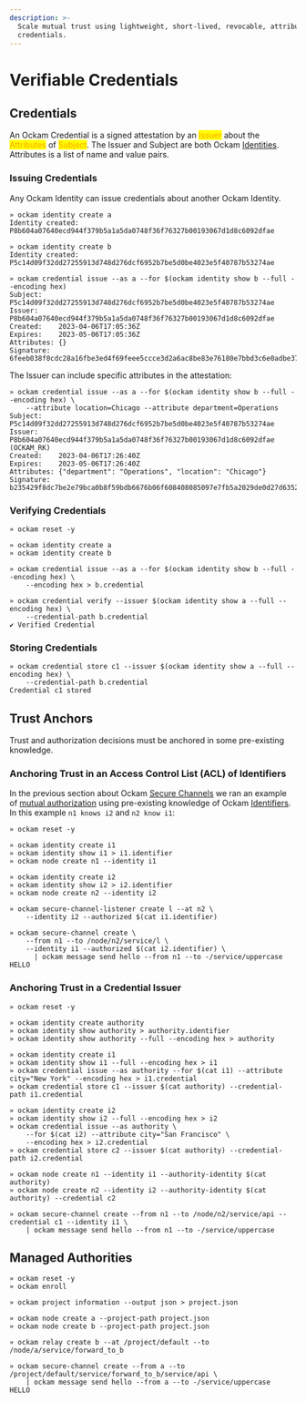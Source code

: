 ```yaml
---
description: >-
  Scale mutual trust using lightweight, short-lived, revocable, attribute-based
  credentials.
---
```


# Verifiable Credentials

## Credentials

An Ockam Credential is a signed attestation by an <mark style="color:orange;">Issuer</mark> about the <mark style="color:orange;">Attributes</mark> of <mark style="color:orange;">Subject</mark>. The Issuer and Subject are both Ockam [Identities](identities.md). Attributes is a list of name and value pairs.

### Issuing Credentials

Any Ockam Identity can issue credentials about another Ockam Identity.

```
» ockam identity create a
Identity created: P8b604a07640ecd944f379b5a1a5da0748f36f76327b00193067d1d8c6092dfae

» ockam identity create b
Identity created: P5c14d09f32dd27255913d748d276dcf6952b7be5d0be4023e5f40787b53274ae

» ockam credential issue --as a --for $(ockam identity show b --full --encoding hex)
Subject:    P5c14d09f32dd27255913d748d276dcf6952b7be5d0be4023e5f40787b53274ae
Issuer:     P8b604a07640ecd944f379b5a1a5da0748f36f76327b00193067d1d8c6092dfae
Created:    2023-04-06T17:05:36Z
Expires:    2023-05-06T17:05:36Z
Attributes: {}
Signature:  6feeb038f0cdc28a16fbe3ed4f69feee5ccce3d2a6ac8be83e76180e7bbd3c6e0adbe37ed73c75bb3c283807ec63aeda42dd79afd3813d4658222078cad12705
```

The Issuer can include specific attributes in the attestation:

```
» ockam credential issue --as a --for $(ockam identity show b --full --encoding hex) \
    --attribute location=Chicago --attribute department=Operations
Subject:    P5c14d09f32dd27255913d748d276dcf6952b7be5d0be4023e5f40787b53274ae
Issuer:     P8b604a07640ecd944f379b5a1a5da0748f36f76327b00193067d1d8c6092dfae (OCKAM_RK)
Created:    2023-04-06T17:26:40Z
Expires:    2023-05-06T17:26:40Z
Attributes: {"department": "Operations", "location": "Chicago"}
Signature:  b235429f8dc7be2e79bca0b8f59bdb6676b06f608408085097e7fb5a2029de0d27d6352becaecd0a5488e0bf56c5e5031613c2af2e6713b03b57e08340d99002
```

### Verifying Credentials

```
» ockam reset -y

» ockam identity create a
» ockam identity create b

» ockam credential issue --as a --for $(ockam identity show b --full --encoding hex) \
    --encoding hex > b.credential

» ockam credential verify --issuer $(ockam identity show a --full --encoding hex) \
    --credential-path b.credential
✔︎ Verified Credential
```

### Storing Credentials

```
» ockam credential store c1 --issuer $(ockam identity show a --full --encoding hex) \
    --credential-path b.credential
Credential c1 stored
```

## Trust Anchors

Trust and authorization decisions must be anchored in some pre-existing knowledge.

### Anchoring Trust in an Access Control List (ACL) of Identifiers

In the previous section about Ockam [Secure Channels](secure-channels.md) we ran an example of [mutual authorization](secure-channels.md#mutual-authorization) using pre-existing knowledge of Ockam [Identifiers](identities.md#identifier). In this example `n1 knows i2` and `n2 know i1`:

```
» ockam reset -y

» ockam identity create i1
» ockam identity show i1 > i1.identifier
» ockam node create n1 --identity i1

» ockam identity create i2
» ockam identity show i2 > i2.identifier
» ockam node create n2 --identity i2

» ockam secure-channel-listener create l --at n2 \
    --identity i2 --authorized $(cat i1.identifier)

» ockam secure-channel create \
    --from n1 --to /node/n2/service/l \
    --identity i1 --authorized $(cat i2.identifier) \
      | ockam message send hello --from n1 --to -/service/uppercase
HELLO
```

### Anchoring Trust in a Credential Issuer

```
» ockam reset -y

» ockam identity create authority
» ockam identity show authority > authority.identifier
» ockam identity show authority --full --encoding hex > authority

» ockam identity create i1 
» ockam identity show i1 --full --encoding hex > i1
» ockam credential issue --as authority --for $(cat i1) --attribute city="New York" --encoding hex > i1.credential
» ockam credential store c1 --issuer $(cat authority) --credential-path i1.credential

» ockam identity create i2
» ockam identity show i2 --full --encoding hex > i2
» ockam credential issue --as authority \
	--for $(cat i2) --attribute city="San Francisco" \
	--encoding hex > i2.credential
» ockam credential store c2 --issuer $(cat authority) --credential-path i2.credential

» ockam node create n1 --identity i1 --authority-identity $(cat authority)
» ockam node create n2 --identity i2 --authority-identity $(cat authority) --credential c2

» ockam secure-channel create --from n1 --to /node/n2/service/api --credential c1 --identity i1 \
    | ockam message send hello --from n1 --to -/service/uppercase
```

## Managed Authorities

```
» ockam reset -y
» ockam enroll

» ockam project information --output json > project.json

» ockam node create a --project-path project.json
» ockam node create b --project-path project.json

» ockam relay create b --at /project/default --to /node/a/service/forward_to_b

» ockam secure-channel create --from a --to /project/default/service/forward_to_b/service/api \
    | ockam message send hello --from a --to -/service/uppercase
HELLO
```
